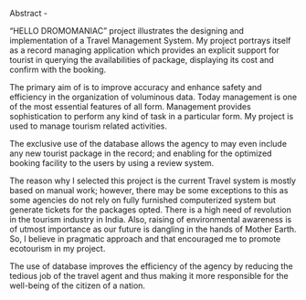 Abstract -

“HELLO DROMOMANIAC” project illustrates the designing and implementation of a Travel Management System. My project portrays itself as a record managing application which provides an explicit support for tourist in querying the availabilities of package, displaying its cost and confirm with the booking.

The primary aim of is to improve accuracy and enhance safety and efficiency in the organization of voluminous data. Today management is one of the most essential features of all form. Management provides sophistication to perform any kind of task in a particular form. My project is used to manage tourism related activities.

The exclusive use of the database allows the agency to may even include any new tourist package in the record; and enabling for the optimized booking facility to the users by using a review system.

The reason why I selected this project is the current Travel system is mostly based on manual work; however, there may be some exceptions to this as some agencies do not rely on fully furnished computerized system but generate tickets for the packages opted. There is a high need of revolution in the tourism industry in India. Also, raising of environmental awareness is of utmost importance as our future is dangling in the hands of Mother Earth. So, I believe in pragmatic approach and that encouraged me to promote ecotourism in my project.

The use of database improves the efficiency of the agency by reducing the tedious job of the travel agent and thus making it more responsible for the well-being of the citizen of a nation.
